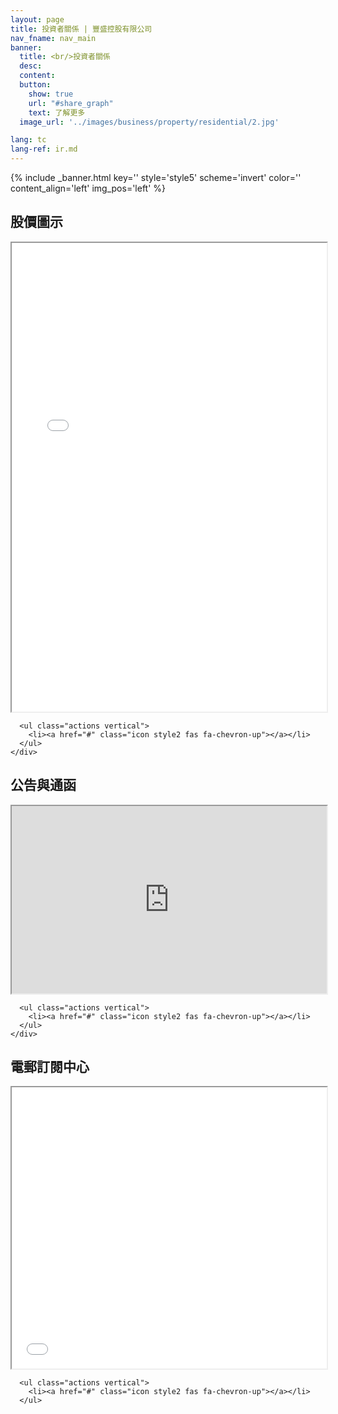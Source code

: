 ```yaml
---
layout: page
title: 投資者關係 | 豐盛控股有限公司
nav_fname: nav_main
banner:
  title: <br/>投資者關係
  desc:
  content:
  button:
    show: true
    url: "#share_graph"
    text: 了解更多
  image_url: '../images/business/property/residential/2.jpg'

lang: tc
lang-ref: ir.md
---
```

<!-- Welcome Banner -->
{% include _banner.html key='' style='style5' scheme='invert' color='' content_align='left' img_pos='left' %}

<!-- Share Graph -->
<section class="wrapper style2 align-center" id = "share_graph">
    <div class="inner fullscreen">
      <h2>股價圖示</h2>
      <iframe class = "EurolandTool" style="" src="//asia.tools.euroland.com/tools/sharegraph/?s=1362&companycode=hk-607&lang=zh-tw" width = "100%" height ="750"></iframe>

      <ul class="actions vertical">
        <li><a href="#" class="icon style2 fas fa-chevron-up"></a></li>
      </ul>
    </div>
</section>

<!-- Announcements -->
<section class="wrapper style1 align-center" id = "announcements">
    <div class="inner fullscreen">
      <h2>公告與通函</h2>
      <iframe class = "EurolandTool" style="" src="https://asia.tools.euroland.com/tools/pressreleases/?companycode=hk-607&lang=zh-tw" width = "100%" height ="300"></iframe>

      <ul class="actions vertical">
        <li><a href="#" class="icon style2 fas fa-chevron-up"></a></li>
      </ul>
    </div>
</section>

<!-- Subscription Centre -->
<section class="wrapper style2 align-center" id = "Subscription">
  <div class="inner medium">
      <h2>電郵訂閱中心</h2>
      <iframe class = "EurolandTool" style="" src="//asia.tools.euroland.com/tools/SubscriptionCentre2/?companycode=hk-607&lang=zh-tw" width = "100%" height ="450"></iframe>

      <ul class="actions vertical">
        <li><a href="#" class="icon style2 fas fa-chevron-up"></a></li>
      </ul>
  </div>
</section>
